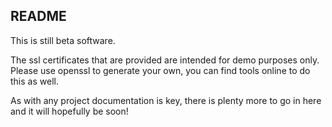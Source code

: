 README
------

This is still beta software.

The ssl certificates that are provided are intended for demo purposes only.  
Please use openssl to generate your own, you can find tools online to do this
as well.

As with any project documentation is key, there is plenty more to go in here and
it will hopefully be soon!
